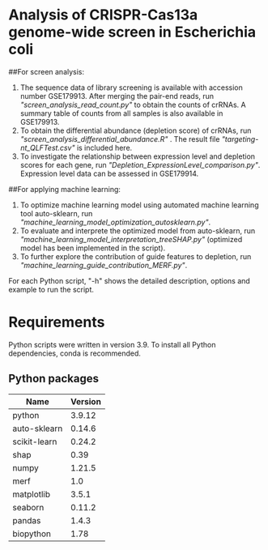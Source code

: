 # Analysis of CRISPR-Cas13a genome-wide screen in Escherichia coli

##For screen analysis:
1. The sequence data of library screening is available with accession number GSE179913. After merging the pair-end reads, run *"screen_analysis_read_count.py"* to obtain the counts of crRNAs. A summary table of counts from all samples is also available in GSE179913.
2. To obtain the differential abundance (depletion score) of crRNAs, run *"screen_analysis_differential_abundance.R"* . The result file *"targeting-nt_QLFTest.csv"* is included here.
3. To investigate the relationship between expression level and depletion scores for each gene, run *"Depletion_ExpressionLevel_comparison.py"*. Expression level data can be assessed in GSE179914.

##For applying machine learning:
1. To optimize machine learning model using automated machine learning tool auto-sklearn, run *"machine_learning_model_optimization_autosklearn.py"*.
2. To evaluate and interprete the optimized model from auto-sklearn, run *"machine_learning_model_interpretation_treeSHAP.py"* (optimized model has been implemented in the script).
3. To further explore the contribution of guide features to depletion, run *"machine_learning_guide_contribution_MERF.py"*.

For each Python script, "-h" shows the detailed description, options and example to run the script. 
 

# Requirements

Python scripts were written in version 3.9. To install all Python dependencies, conda is recommended. 


## Python packages

  |Name             |      Version       |           
  |-----------------|--------------------|
  |python           |       3.9.12       | 
  |auto-sklearn     |       0.14.6       | 
  |scikit-learn     |       0.24.2       |
  |shap             |       0.39         | 
  |numpy            |       1.21.5       | 
  |merf             |       1.0          |
  |matplotlib       |       3.5.1        |  
  |seaborn          |       0.11.2       |
  |pandas           |       1.4.3        |
  |biopython        |       1.78         | 



